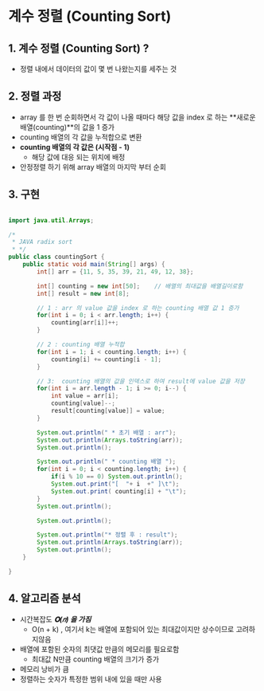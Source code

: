 # 계수 정렬 (Counting Sort)

## 1. 계수 정렬 (Counting Sort) ?

- 정렬 내에서 데이터의 값이 몇 번 나왔는지를 세주는 것

## 2. 정렬 과정

- array 를 한 번 순회하면서 각 값이 나올 때마다 해당 값을 index 로 하는 **새로운 배열(counting)**의 값을 1 증가
- counting 배열의 각 값을 누적합으로 변환
- **counting 배열의 각 값은 (시작점 - 1)**
    - 해당 값에 대응 되는 위치에 배정
- 안정정렬 하기 위해 array 배열의 마지막 부터 순회

## 3. 구현

```java

import java.util.Arrays;

/*
 * JAVA radix sort
 * */
public class countingSort {
    public static void main(String[] args) {
        int[] arr = {11, 5, 35, 39, 21, 49, 12, 38};

        int[] counting = new int[50];    // 배열의 최대값을 배열길이로함
        int[] result = new int[8];

        // 1 : arr 의 value 값을 index 로 하는 counting 배열 값 1 증가
        for(int i = 0; i < arr.length; i++) {
            counting[arr[i]]++;
        }

        // 2 : counting 배열 누적합
        for(int i = 1; i < counting.length; i++) {
            counting[i] += counting[i - 1];
        }

        // 3:  counting 배열의 값을 인덱스로 하여 result에 value 값을 저장
        for(int i = arr.length - 1; i >= 0; i--) {
            int value = arr[i];
            counting[value]--;
            result[counting[value]] = value;
        }

        System.out.println(" * 초기 배열 : arr");
        System.out.println(Arrays.toString(arr));
        System.out.println();

        System.out.println(" * counting 배열 ");
        for(int i = 0; i < counting.length; i++) {
            if(i % 10 == 0) System.out.println();
            System.out.print("[  "+ i  +" ]\t");
            System.out.print( counting[i] + "\t");
        }
        System.out.println();

        System.out.println();

        System.out.println("* 정렬 후 : result");
        System.out.println(Arrays.toString(arr));
        System.out.println();
    }

}
```

## 4. 알고리즘 분석

- 시간복잡도 ***𝚶(𝑛) 을 가짐***
    - O(n + k) , 여기서 k는 배열에 포함되어 있는 최대값이지만 상수이므로 고려하지않음
- 배열에 포함된 숫자의 최댓값 만큼의 메모리를 필요로함
    - 최대값 N만큼 counting 배열의 크기가 증가
- 메모리 낭비가 큼
- 정렬하는 숫자가 특정한 범위 내에 있을 때만 사용